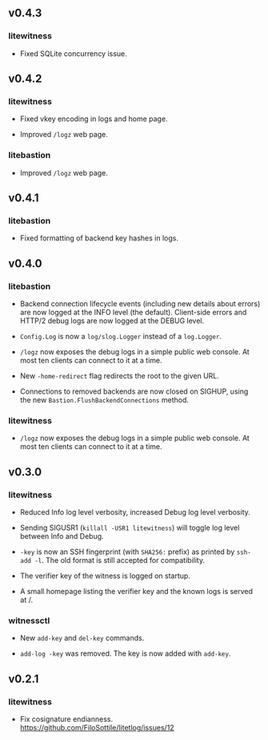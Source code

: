 ## v0.4.3

### litewitness

- Fixed SQLite concurrency issue.

## v0.4.2

### litewitness

- Fixed vkey encoding in logs and home page.

- Improved `/logz` web page.

### litebastion

- Improved `/logz` web page.

## v0.4.1

### litebastion

- Fixed formatting of backend key hashes in logs.

## v0.4.0

### litebastion

- Backend connection lifecycle events (including new details about errors) are
  now logged at the INFO level (the default). Client-side errors and HTTP/2
  debug logs are now logged at the DEBUG level.

- `Config.Log` is now a `log/slog.Logger` instead of a `log.Logger`.

- `/logz` now exposes the debug logs in a simple public web console. At most ten
  clients can connect to it at a time.

- New `-home-redirect` flag redirects the root to the given URL.

- Connections to removed backends are now closed on SIGHUP, using the new
  `Bastion.FlushBackendConnections` method.

### litewitness

- `/logz` now exposes the debug logs in a simple public web console. At most ten
  clients can connect to it at a time.

## v0.3.0

### litewitness

- Reduced Info log level verbosity, increased Debug log level verbosity.

- Sending SIGUSR1 (`killall -USR1 litewitness`) will toggle log level between
  Info and Debug.

- `-key` is now an SSH fingerprint (with `SHA256:` prefix) as printed by
  `ssh-add -l`. The old format is still accepted for compatibility.

- The verifier key of the witness is logged on startup.

- A small homepage listing the verifier key and the known logs is served at /.

### witnessctl

- New `add-key` and `del-key` commands.

- `add-log -key` was removed. The key is now added with `add-key`.

## v0.2.1

### litewitness

- Fix cosignature endianness. https://github.com/FiloSottile/litetlog/issues/12
